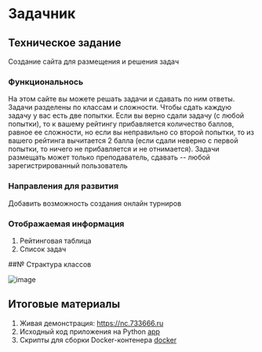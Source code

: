 # Задачник

## Техническое задание

Создание сайта для размещения и решения задач

### Функциональнось

На этом сайте вы можете решать задачи и сдавать по ним ответы. Задачи разделены по классам и сложности. Чтобы сдать каждую задачу у вас есть две попытки. Если вы верно сдали задачу (с любой попытки), то к вашему рейтингу прибавляется количество баллов, равное ее сложности, но если вы неправильно со второй попытки, то из вашего рейтинга вычитается 2 балла (если сдали неверно с первой попытки, то ничего не прибавляется и не отнимается). Задачи размещать может только преподаватель, сдавать -- любой зарегистрированный пользователь

### Направления для развития

Добавить возможность создания онлайн турниров

### Отображаемая информация

1. Рейтинговая таблица
2. Список задач

##№ Страктура классов

![image](https://user-images.githubusercontent.com/94001637/167685607-b4e9e694-d34d-490d-a899-82d3ee220af6.png)

## Итоговые материалы

1. Живая демонстрация: https://nc.733666.ru
1. Исходный код приложения на Python [app](app)
2. Скрипты для сборки Docker-контенера [docker](docker)

